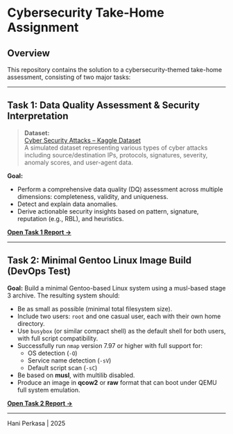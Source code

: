 # Cybersecurity Take-Home Assignment

## Overview

This repository contains the solution to a cybersecurity-themed take-home assessment, consisting of two major tasks:

---

## Task 1: Data Quality Assessment & Security Interpretation

> **Dataset:**  
> [Cyber Security Attacks – Kaggle Dataset](https://www.kaggle.com/datasets/teamincribo/cyber-security-attacks)  
> A simulated dataset representing various types of cyber attacks including source/destination IPs, protocols, signatures, severity, anomaly scores, and user-agent data.

**Goal:**
- Perform a comprehensive data quality (DQ) assessment across multiple dimensions: completeness, validity, and uniqueness.
- Detect and explain data anomalies.
- Derive actionable security insights based on pattern, signature, reputation (e.g., RBL), and heuristics.

**[Open Task 1 Report →](./Task1.md)**

---

## Task 2: Minimal Gentoo Linux Image Build (DevOps Test)

**Goal:**
Build a minimal Gentoo-based Linux system using a musl-based stage 3 archive. The resulting system should:

- Be as small as possible (minimal total filesystem size).
- Include two users: `root` and one casual user, each with their own home directory.
- Use `busybox` (or similar compact shell) as the default shell for both users, with full script compatibility.
- Successfully run `nmap` version 7.97 or higher with full support for:
  - OS detection (`-O`)
  - Service name detection (`-sV`)
  - Default script scan (`-sC`)
- Be based on **musl**, with multilib disabled.
- Produce an image in **qcow2** or **raw** format that can boot under QEMU full system emulation.

**[Open Task 2 Report →](./Task2.md)**

---
Hani Perkasa |
2025